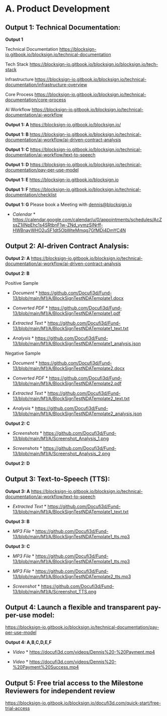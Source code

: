 # A. Product Development

## Output 1: Technical Documentation:


  **Output 1** 
  
  Technical Documentation https://blocksign-io.gitbook.io/blocksign.io/technical-documentation

  Tech Stack https://blocksign-io.gitbook.io/blocksign.io/blocksign.io/tech-stack
   
  Infrastructure https://blocksign-io.gitbook.io/blocksign.io/technical-documentation/infrastructure-overview

  Core Process https://blocksign-io.gitbook.io/blocksign.io/technical-documentation/core-process

  AI Workflow https://blocksign-io.gitbook.io/blocksign.io/technical-documentation/ai-workflow
  
  **Output 1: A** https://blocksign-io.gitbook.io/blocksign.io/

  **Output 1: B** https://blocksign-io.gitbook.io/blocksign.io/technical-documentation/ai-workflow/ai-driven-contract-analysis
  
  **Output 1: C** https://blocksign-io.gitbook.io/blocksign.io/technical-documentation/ai-workflow/text-to-speech
  
  **Output 1: D** https://blocksign-io.gitbook.io/blocksign.io/technical-documentation/pay-per-use-model
  
  **Output 1: E** https://blocksign-io.gitbook.io/blocksign.io
  
  **Output 1: F** https://blocksign-io.gitbook.io/blocksign.io/technical-documentation/checklist

  **Output 1: G** Please book a Meeting with dennis@blocksign.io 
  
  * *Calendar* * https://calendar.google.com/calendar/u/0/appointments/schedules/AcZssZ1iINpEhc1s4SRtbnF1w-ZNd_yymzSINrff-HWBnayWHO2uSF1dt5ObWteMmqg7GfMDi4DmYC4N

## Output 2: AI-driven Contract Analysis:

  **Output 2: A** https://blocksign-io.gitbook.io/blocksign.io/technical-documentation/ai-workflow/ai-driven-contract-analysis
  
  **Output 2: B**
  
  Positive Sample

  * *Document* * https://github.com/Docufi3d/Fund-13/blob/main/M1/A/BlockSignTestNDATemplate1.docx

  * *Converted PDF* * https://github.com/Docufi3d/Fund-13/blob/main/M1/A/BlockSignTestNDATemplate1.pdf

  * *Extracted Text* * https://github.com/Docufi3d/Fund-13/blob/main/M1/A/BlockSignTestNDATemplate1_text.txt

  * *Analysis* * https://github.com/Docufi3d/Fund-13/blob/main/M1/A/BlockSignTestNDATemplate1_analysis.json

  Negative Sample
  
  * *Document* * https://github.com/Docufi3d/Fund-13/blob/main/M1/A/BlockSignTestNDATemplate2.docx
  
  * *Converted PDF* * https://github.com/Docufi3d/Fund-13/blob/main/M1/A/BlockSignTestNDATemplate2.pdf

  * *Extracted Text* * https://github.com/Docufi3d/Fund-13/blob/main/M1/A/BlockSignTestNDATemplate2_text.txt

  * *Analysis* * https://github.com/Docufi3d/Fund-13/blob/main/M1/A/BlockSignTestNDATemplate2_analysis.json

  **Output 2: C**

  * *Screenshots* * https://github.com/Docufi3d/Fund-13/blob/main/M1/A/Screenshot_Analysis_1.png
  
  * *Screenshots* * https://github.com/Docufi3d/Fund-13/blob/main/M1/A/Screenshot_Analysis_2.png
  
 **Output 2: D**
 
## Output 3: Text-to-Speech (TTS):

  **Output 3: A** https://blocksign-io.gitbook.io/blocksign.io/technical-documentation/ai-workflow/text-to-speech

  * *Extracted Text* * https://github.com/Docufi3d/Fund-13/blob/main/M1/A/BlockSignTestNDATemplate1_text.txt

  **Output 3: B** 
  
  * *MP3 File* * https://github.com/Docufi3d/Fund-13/blob/main/M1/A/BlockSignTestNDATemplate1_tts.mp3
 
  **Output 3: C**

  * *MP3 File* * https://github.com/Docufi3d/Fund-13/blob/main/M1/A/BlockSignTestNDATemplate1_tts.mp3
  
  * *MP3 File* * https://github.com/Docufi3d/Fund-13/blob/main/M1/A/BlockSignTestNDATemplate2_tts.mp3

  * *Screenshot* * https://github.com/Docufi3d/Fund-13/blob/main/M1/A/Screenshot_TTS.png
  
## Output 4: Launch a flexible and transparent pay-per-use model:

  https://blocksign-io.gitbook.io/blocksign.io/technical-documentation/pay-per-use-model

  **Output 4: A,B,C,D,E,F**
  
  * *Video* * https://docufi3d.com/videos/Dennis%20-%20Payment.mp4
 
  * *Video* * https://docufi3d.com/videos/Dennis%20-%20Payment%20Success.mp4

## Output 5: Free trial access to the Milestone Reviewers for independent review

  https://blocksign-io.gitbook.io/blocksign.io/docufi3d.com/quick-start/free-trial-access
